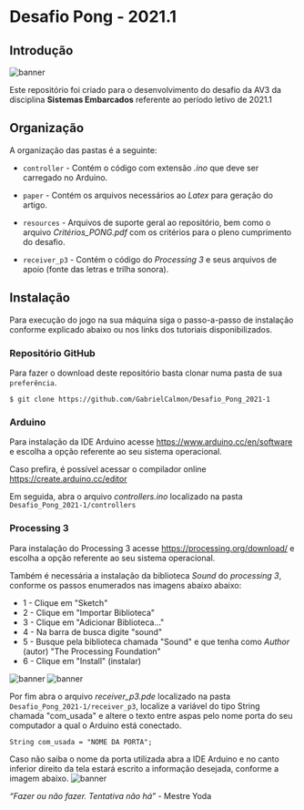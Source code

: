 # Desafio Pong - 2021.1

## Introdução
![banner](https://github.com/GabrielCalmon/Desafio_Pong_2021-1/blob/main/resources/banner.PNG?raw=true)

Este repositório foi criado para o desenvolvimento do desafio da AV3 da disciplina **Sistemas Embarcados** referente ao período letivo de 2021.1

## Organização
A organização das pastas é a seguinte:

- `controller` - Contém o código com extensão *.ino* que deve ser carregado no Arduino.

- `paper` - Contém os arquivos necessários ao *Latex* para geração do artigo. 
  
- `resources` - Arquivos de suporte geral ao repositório, bem como o arquivo *Critérios_PONG.pdf* com os critérios para o pleno cumprimento do desafio.

- `receiver_p3` - Contém o código do *Processing 3* e seus arquivos de apoio (fonte das letras e trilha sonora).

## Instalação
Para execução do jogo na sua máquina siga o passo-a-passo de instalação conforme explicado abaixo ou nos links dos tutoriais disponibilizados.

### Repositório GitHub
Para fazer o download deste repositório basta clonar numa pasta de sua `preferência`.

```
$ git clone https://github.com/GabrielCalmon/Desafio_Pong_2021-1
``` 

### Arduino
Para instalação da IDE Arduino acesse https://www.arduino.cc/en/software e escolha a opção referente ao seu sistema operacional.

Caso prefira, é possível acessar o compilador online https://create.arduino.cc/editor

Em seguida, abra o arquivo *controllers.ino* localizado na pasta ```Desafio_Pong_2021-1/controllers```

### Processing 3
Para instalação do Processing 3 acesse https://processing.org/download/ e escolha a opção referente ao seu sistema operacional.

Também é necessária a instalação da biblioteca *Sound* do *processing 3*, conforme os passos enumerados nas imagens abaixo abaixo:

- 1 - Clique em "Sketch"
- 2 - Clique em "Importar Biblioteca"
- 3 - Clique em "Adicionar Biblioteca..."
- 4 - Na barra de busca digite "sound"
- 5 - Busque pela biblioteca chamada "Sound" e que tenha como *Author* (autor) "The Processing Foundation"
- 6 - Clique em "Install" (instalar)

![banner](https://github.com/GabrielCalmon/Desafio_Pong_2021-1/blob/main/resources/processing-bib-1.png?raw=true)
![banner](https://github.com/GabrielCalmon/Desafio_Pong_2021-1/blob/main/resources/processing-bib-2.png?raw=true)

Por fim abra o arquivo *receiver_p3.pde* localizado na pasta ```Desafio_Pong_2021-1/receiver_p3```, localize a variável do tipo String chamada "com_usada" e altere o texto entre aspas pelo nome porta do seu computador a qual o Arduino está conectado.

```String com_usada = "NOME DA PORTA";```

Caso não saiba o nome da porta utilizada abra a IDE Arduino e no canto inferior direito da tela estará escrito a informação desejada, conforme a imagem abaixo.
![banner](https://github.com/GabrielCalmon/Desafio_Pong_2021-1/blob/main/resources/arduino-porta.png?raw=true)

*“Fazer ou não fazer. Tentativa não há”* - Mestre Yoda